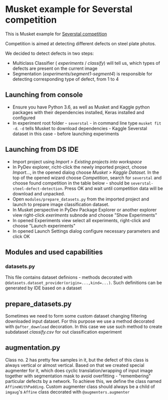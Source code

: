 # Musket example for Severstal competition

This is Musket example for [Severstal competition](https://www.kaggle.com/c/severstal-steel-defect-detection/overview)

Competition is aimed at detecting different defects on steel plate photos.

We decided to detect defects in two steps:

* Multiclass Classifier ( _experiments_ / _classify_) will tell us, which types of defects are present on the current image
* Segmentation (_experiments/segment1-segment4_) is responsible for detecting corresponding type of defect, from 1 to 4

## Launching from console

* Ensure you have Python 3.6, as well as Musket and Kaggle python packages with their dependencies installed, Keras installed and configured
* In experiment root folder - `severstal` - in command line type `musket fit -d`. `-d` tells Musket to download dependencies - Kaggle Severstal dataset in this case - before launching experiments

## Launching from DS IDE

* Import project using _Import > Existing projects into workspace_
* In PyDev explorer, richt-click the newly imported project, choose _Import..._, in the opened dialog choose _Musket > Kaggle Dataset_. In the top of the opened wizard choose _Competition_, search for `severstal` and choose found competition in the table below - should be `severstal-steel-defect-detection`. Press OK and wait until competition data will be download and unpacked.
* Open `modules/prepare_datasets.py` from the imported project and launch to prepare image classification dataset.
* In Musket perspective in PyDev Package Explorer or another explorer view right-click _exeriments_ subnode and choose "Show Experiments"
* In opened Experiments view select all experiments, right-click and choose "Launch experiments"
* In opened Launch Settings dialog configure necessary parameters and click OK

## Modules and used capabilities

### datasets.py

This file contains dataset definions - methods decorated with `@datasets.dataset_provider(origin=...,kind=...)`. Such definitions can be generated by IDE based on a dataset

## prepare_datasets.py

Sometimes we need to form some custom dataset changing filtering downloaded input dataset. For this purpose we use a method decorated with `@after_download` decoration.
In this case we use such method to create subdataset _classify.csv_ for out classification experiment

## augmentation.py

Class no. 2 has pretty few samples in it, but the defect of this class is always vertical or almost vertical. Based on that we created special augmenter for it, which does cyclic translation/wrapping of input image together with segmentation mask to avoid overfitting - "remembering" particular defects by a network. To achieve this, we define the class named `AffineWithPadding`. Custom augmenter class should always be a child of `imgaug`'s `Affine` class decorated with `@augmenters.augmenter`

  

